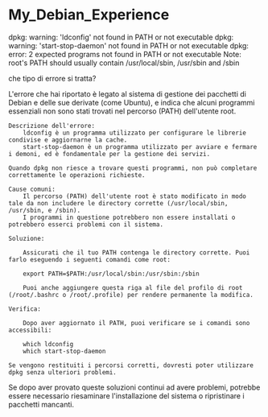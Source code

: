 # My_Debian_Experience
dpkg: warning: 'ldconfig' not found in PATH or not executable
dpkg: warning: 'start-stop-daemon' not found in PATH or not executable
dpkg: error: 2 expected programs not found in PATH or not executable
Note: root's PATH should usually contain /usr/local/sbin, /usr/sbin and /sbin

che tipo di errore si tratta?


L'errore che hai riportato è legato al sistema di gestione dei pacchetti di Debian e delle sue derivate (come Ubuntu), e indica che alcuni programmi essenziali non sono stati trovati nel percorso (PATH) dell'utente root.

    Descrizione dell'errore:
        ldconfig è un programma utilizzato per configurare le librerie condivise e aggiornarne la cache.
        start-stop-daemon è un programma utilizzato per avviare e fermare i demoni, ed è fondamentale per la gestione dei servizi.

    Quando dpkg non riesce a trovare questi programmi, non può completare correttamente le operazioni richieste.

    Cause comuni:
        Il percorso (PATH) dell'utente root è stato modificato in modo tale da non includere le directory corrette (/usr/local/sbin, /usr/sbin, e /sbin).
        I programmi in questione potrebbero non essere installati o potrebbero esserci problemi con il sistema.

    Soluzione:

        Assicurati che il tuo PATH contenga le directory corrette. Puoi farlo eseguendo i seguenti comandi come root:

        export PATH=$PATH:/usr/local/sbin:/usr/sbin:/sbin

        Puoi anche aggiungere questa riga al file del profilo di root (/root/.bashrc o /root/.profile) per rendere permanente la modifica.

    Verifica:

        Dopo aver aggiornato il PATH, puoi verificare se i comandi sono accessibili:

        which ldconfig
        which start-stop-daemon

    Se vengono restituiti i percorsi corretti, dovresti poter utilizzare dpkg senza ulteriori problemi.

Se dopo aver provato queste soluzioni continui ad avere problemi, potrebbe essere necessario riesaminare l'installazione del sistema o ripristinare i pacchetti mancanti.
